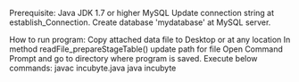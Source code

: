 Prerequisite:
Java JDK 1.7 or higher 
MySQL
Update connection string at establish_Connection. Create database 'mydatabase' at MySQL server.


How to run program:
Copy attached data file to Desktop or at any location
In method readFile_prepareStageTable() update path for file
Open Command Prompt and go to directory where program is saved.
Execute below commands:
javac incubyte.java
java incubyte
